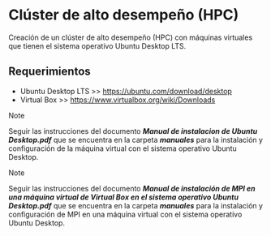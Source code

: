 # Clúster de alto desempeño (HPC)

Creación de un clúster de alto desempeño (HPC) con máquinas virtuales que tienen el sistema operativo Ubuntu Desktop LTS.

## Requerimientos

- Ubuntu Desktop LTS >> https://ubuntu.com/download/desktop
- Virtual Box >> https://www.virtualbox.org/wiki/Downloads

> [!NOTE]
> Seguir las instrucciones del documento ***Manual de instalacion de Ubuntu Desktop.pdf*** que se encuentra en la carpeta ***manuales*** para la instalación y configuración de la máquina virtual con el sistema operativo Ubuntu Desktop.

> [!NOTE]
> Seguir las instrucciones del documento ***Manual de instalación de MPI en una máquina virtual de Virtual Box en el sistema operativo Ubuntu Desktop.pdf*** que se encuentra en la carpeta ***manuales*** para la instalación y configuración de MPI en una máquina virtual con el sistema operativo Ubuntu Desktop.